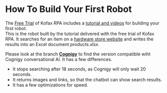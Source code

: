 # How To Build Your First Robot
The [Free Trial](https://www.kofax.com/Products/rpa/rpa-free-trial?crmCampaignID=CMP-14645-N3B9L9) of Kofax RPA includes a [tutorial and videos](https://www.kofax.com/Learn/Videos/kofax-rpa-tutorials) for building your first robot.  
This is the robot built by the tutorial delivered with the free trial of Kofax RPA. It searches for an item on a [hardware store website](http://class.kofax.com/hardyhardware) and writes the results into an Excel document *products.xlsx*.  

Please look at the branch [**Cognigy**](blob/Cognigy/README.md) to find the version compatible wiht Cognigy conversational AI. It has a few differences.
* It stops searching after 18 seconds, as Cognigy will only wait 20 seconds.
* It returns images and links, so that the chatbot can show search results.
* It has a few optimizations for speed.
